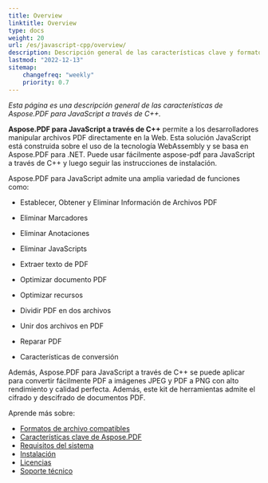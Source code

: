 ```yaml
---
title: Overview
linktitle: Overview
type: docs
weight: 20
url: /es/javascript-cpp/overview/
description: Descripción general de las características clave y formatos compatibles de Aspose.PDF para JavaScript a través de C++, manual de instalación y licencias.
lastmod: "2022-12-13"
sitemap:
    changefreq: "weekly"
    priority: 0.7
---
```


_Esta página es una descripción general de las características de Aspose.PDF para JavaScript a través de C++._

**Aspose.PDF para JavaScript a través de C++** permite a los desarrolladores manipular archivos PDF directamente en la Web. Esta solución JavaScript está construida sobre el uso de la tecnología WebAssembly y se basa en Aspose.PDF para .NET. Puede usar fácilmente aspose-pdf para JavaScript a través de C++ y luego seguir las instrucciones de instalación.

Aspose.PDF para JavaScript admite una amplia variedad de funciones como:

- Establecer, Obtener y Eliminar Información de Archivos PDF
- Eliminar Marcadores
- Eliminar Anotaciones
- Eliminar JavaScripts
- Extraer texto de PDF
- Optimizar documento PDF
- Optimizar recursos 
- Dividir PDF en dos archivos
- Unir dos archivos en PDF
- Reparar PDF

- Características de conversión

Además, Aspose.PDF para JavaScript a través de C++ se puede aplicar para convertir fácilmente PDF a imágenes JPEG y PDF a PNG con alto rendimiento y calidad perfecta. Además, este kit de herramientas admite el cifrado y descifrado de documentos PDF.

Aprende más sobre:

- [Formatos de archivo compatibles](/pdf/es/javascript-cpp/supported-file-formats/)
- [Características clave de Aspose.PDF](/pdf/es/javascript-cpp/key-features/)
- [Requisitos del sistema](/pdf/es/javascript-cpp/system-requirements/)
- [Instalación](/pdf/es/javascript-cpp/installation/)
- [Licencias](/pdf/es/javascript-cpp/licensing/)
- [Soporte técnico](/pdf/es/javascript-cpp/technical-support/)